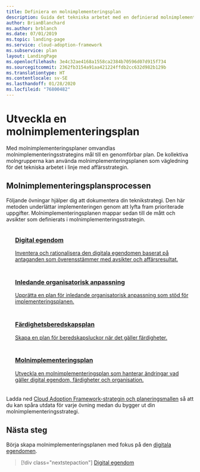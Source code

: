 ```yaml
---
title: Definiera en molnimplementeringsplan
description: Guida det tekniska arbetet med en definierad molnimplementeringsplan
author: BrianBlanchard
ms.author: brblanch
ms.date: 07/01/2019
ms.topic: landing-page
ms.service: cloud-adoption-framework
ms.subservice: plan
layout: LandingPage
ms.openlocfilehash: 3e4c32ae4168a1558ca2384b70596d07d915f734
ms.sourcegitcommit: 2362fb3154a91aa421224ffdb2cc632d982b129b
ms.translationtype: HT
ms.contentlocale: sv-SE
ms.lasthandoff: 01/28/2020
ms.locfileid: "76800482"
---
```

<!-- markdownlint-disable MD026 -->

# <a name="develop-a-cloud-adoption-plan"></a>Utveckla en molnimplementeringsplan

Med molnimplementeringsplaner omvandlas molnimplementeringsstrategins mål till en genomförbar plan. De kollektiva molngrupperna kan använda molnimplementeringsplanen som vägledning för det tekniska arbetet i linje med affärsstrategin.

## <a name="cloud-adoption-plan-process"></a>Molnimplementeringsplansprocessen

Följande övningar hjälper dig att dokumentera din teknikstrategi. Den här metoden underlättar implementeringen genom att lyfta fram prioriterade uppgifter. Molnimplementeringsplanen mappar sedan till de mått och avsikter som definierats i molnimplementeringsstrategin.

<!-- markdownlint-disable MD033 -->

<ul class="panelContent cardsF">
    <li style="display: flex; flex-direction: column;">
        <a href="../digital-estate/rationalize.md">
            <div class="cardSize">
                <div class="cardPadding" style="padding-bottom:10px;">
                    <div class="card" style="padding-bottom:10px;">
                        <div class="cardImageOuter">
                            <div class="cardImage">
                                <img alt="" src="../_images/icons/1.png" data-linktype="external">
                            </div>
                        </div>
                        <div class="cardText" style="padding-left:0px;">
                            <h3>Digital egendom</h3>
Inventera och rationalisera den digitala egendomen baserat på antaganden som överensstämmer med avsikter och affärsresultat.
                        </div>
                    </div>
                </div>
            </div>
        </a>
    </li>
    <li style="display: flex; flex-direction: column;">
        <a href="./initial-org-alignment.md">
            <div class="cardSize">
                <div class="cardPadding" style="padding-bottom:10px;">
                    <div class="card" style="padding-bottom:10px;">
                        <div class="cardImageOuter">
                            <div class="cardImage">
                                <img alt="" src="../_images/icons/2.png" data-linktype="external">
                            </div>
                        </div>
                        <div class="cardText" style="padding-left:0px;">
                            <h3>Inledande organisatorisk anpassning</h3>
Upprätta en plan för inledande organisatorisk anpassning som stöd för implementeringsplanen.
                        </div>
                    </div>
                </div>
            </div>
        </a>
    </li>
    <li style="display: flex; flex-direction: column;">
        <a href="./adapt-roles-skills-processes.md">
            <div class="cardSize">
                <div class="cardPadding" style="padding-bottom:10px;">
                    <div class="card" style="padding-bottom:10px;">
                        <div class="cardImageOuter">
                            <div class="cardImage">
                                <img alt="" src="../_images/icons/3.png" data-linktype="external">
                            </div>
                        </div>
                        <div class="cardText" style="padding-left:0px;">
                            <h3>Färdighetsberedskapsplan</h3>
Skapa en plan för beredskapsluckor när det gäller färdigheter.
                        </div>
                    </div>
                </div>
            </div>
        </a>
    </li>
    <li style="display: flex; flex-direction: column;">
        <a href="./plan-intro.md">
            <div class="cardSize">
                <div class="cardPadding" style="padding-bottom:10px;">
                    <div class="card" style="padding-bottom:10px;">
                        <div class="cardImageOuter">
                            <div class="cardImage">
                                <img alt="" src="../_images/icons/4.png" data-linktype="external">
                            </div>
                        </div>
                        <div class="cardText" style="padding-left:0px;">
                            <h3>Molnimplementeringsplan</h3>
Utveckla en molnimplementeringsplan som hanterar ändringar vad gäller digital egendom, färdigheter och organisation.
                        </div>
                    </div>
                </div>
            </div>
        </a>
    </li>
</ul>

Ladda ned [Cloud Adoption Framework-strategin och planeringsmallen](https://archcenter.blob.core.windows.net/cdn/fusion/readiness/Microsoft-Cloud-Adoption-Framework-Strategy-and-Plan-Template.docx) så att du kan spåra utdata för varje övning medan du bygger ut din molnimplementeringsstrategi.

## <a name="next-steps"></a>Nästa steg

Börja skapa molnimplementeringsplanen med fokus på den [digitala egendomen](../digital-estate/index.md).

> [!div class="nextstepaction"]
> [Digital egendom](../digital-estate/index.md)

